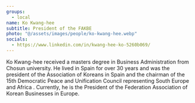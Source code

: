 ```yaml
---
groups:
  - local
name: Ko Kwang-hee
subtitle: President of the FAKBE
photo: "@/assets/images/people/ko-kwang-hee.webp"
socials:
  - https://www.linkedin.com/in/kwang-hee-ko-5260b069/
---
```


Ko Kwang-hee received a masters degree in Business Administration from Chosun university. He lived in Spain for over 30 years and was the president of the Association of Koreans in Spain and the chairman of the 15th Democratic Peace and Unification Council representing South Europe and Africa . Currently, he is the President of the Federation Association of Korean Businesses in Europe.

